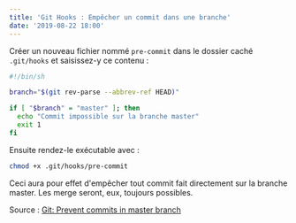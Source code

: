 ```yaml
---
title: 'Git Hooks : Empêcher un commit dans une branche'
date: '2019-08-22 18:00'
---
```


Créer un nouveau fichier nommé `pre-commit` dans le dossier caché `.git/hooks` et saisissez-y ce contenu :

```bash
#!/bin/sh

branch="$(git rev-parse --abbrev-ref HEAD)"

if [ "$branch" = "master" ]; then
  echo "Commit impossible sur la branche master"
  exit 1
fi
```

Ensuite rendez-le exécutable avec :

```bash
chmod +x .git/hooks/pre-commit
```

Ceci aura pour effet d'empêcher tout commit fait directement sur la branche master. Les merge seront, eux, toujours possibles.

Source : [Git: Prevent commits in master branch](https://stackoverflow.com/questions/40462111/git-prevent-commits-in-master-branch)
